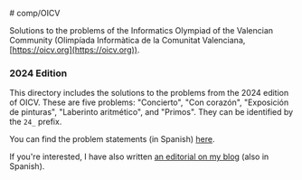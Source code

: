 # comp/OICV

Solutions to the problems of the Informatics Olympiad of the Valencian Community (Olimpíada Informàtica de la Comunitat Valenciana, [https://oicv.org](https://oicv.org)).

### 2024 Edition

This directory includes the solutions to the problems from the 2024 edition of OICV. These are five problems: "Concierto", "Con corazón", "Exposición de pinturas", "Laberinto aritmético", and "Primos". They can be identified by the `24_` prefix.

You can find the problem statements (in Spanish) [here](https://oicv.org/ejercicios/ejercicios_24.pdf).

If you're interested, I have also written [an editorial on my blog](https://blog.albertonl.com/posts/oicv-2024-editorial/) (also in Spanish).
